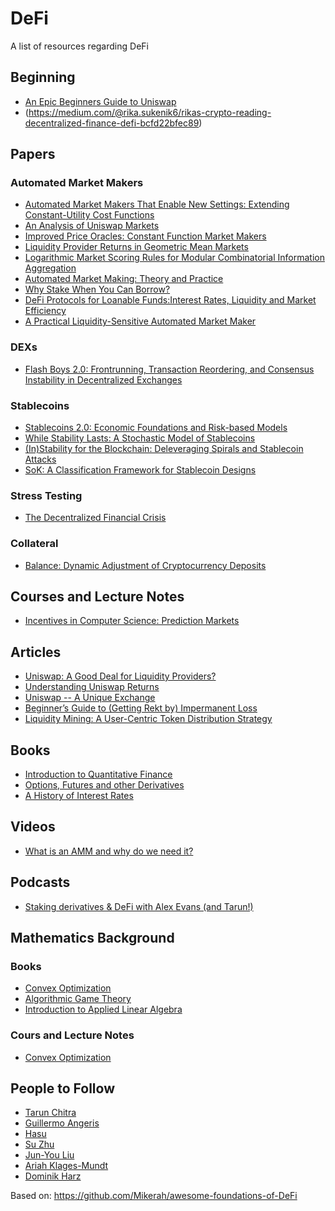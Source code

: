 # DeFi
A list of resources regarding DeFi

## Beginning

- [An Epic Beginners Guide to Uniswap](https://blokt.com/guides/uniswap)
- (https://medium.com/@rika.sukenik6/rikas-crypto-reading-decentralized-finance-defi-bcfd22bfec89)

## Papers

### Automated Market Makers

- [Automated Market Makers That Enable New Settings: Extending Constant-Utility Cost Functions](https://www.cs.cmu.edu/~sandholm/automatedMarketMakersThatEnableNewSettings.AMMA-11.pdf)
- [An Analysis of Uniswap Markets](https://arxiv.org/pdf/1911.03380.pdf)
- [Improved Price Oracles: Constant Function Market Makers](https://arxiv.org/pdf/2003.10001.pdf)
- [Liquidity Provider Returns in Geometric Mean Markets](https://arxiv.org/pdf/2003.10001.pdf)
- [Logarithmic Market Scoring Rules for Modular Combinatorial Information Aggregation](http://mason.gmu.edu/~rhanson/mktscore.pdf)
- [Automated Market Making: Theory and Practice](http://reports-archive.adm.cs.cmu.edu/anon/2012/CMU-CS-12-123.pdf)
- [Why Stake When You Can Borrow?](https://arxiv.org/abs/2006.11156)
- [DeFi Protocols for Loanable Funds:Interest Rates, Liquidity and Market Efficiency](https://arxiv.org/pdf/2006.13922.pdf)
- [A Practical Liquidity-Sensitive Automated Market Maker](https://www.cs.cmu.edu/~./sandholm/liquidity-sensitive%20automated%20market%20maker.teac.pdf)

### DEXs

- [Flash Boys 2.0:
Frontrunning, Transaction Reordering, and Consensus Instability in Decentralized Exchanges](https://arxiv.org/pdf/1904.05234.pdf?kid=QWWTH)

### Stablecoins

- [Stablecoins 2.0: Economic Foundations and Risk-based Models](https://arxiv.org/abs/2006.12388)
- [While Stability Lasts: A Stochastic Model of Stablecoins](https://arxiv.org/abs/2004.01304)
- [(In)Stability for the Blockchain: Deleveraging Spirals and Stablecoin Attacks](https://arxiv.org/abs/1906.02152)
- [SoK: A Classification Framework for Stablecoin Designs](https://fc20.ifca.ai/preproceedings/119.pdf)

### Stress Testing

- [The Decentralized Financial Crisis](https://arxiv.org/abs/2002.08099)

### Collateral

- [Balance: Dynamic Adjustment of Cryptocurrency Deposits](https://eprint.iacr.org/2019/675)


## Courses and Lecture Notes
- [Incentives in Computer Science: Prediction Markets](http://timroughgarden.org/f16/l/l18.pdf)

## Articles

- [Uniswap: A Good Deal for Liquidity Providers?](https://medium.com/@pintail/uniswap-a-good-deal-for-liquidity-providers-104c0b6816f2)
- [Understanding Uniswap Returns](https://medium.com/@pintail/understanding-uniswap-returns-cc593f3499ef)
- [Uniswap -- A Unique Exchange](https://medium.com/scalar-capital/uniswap-a-unique-exchange-f4ef44f807bf)
- [Beginner’s Guide to (Getting Rekt by) Impermanent Loss](https://blog.bancor.network/beginners-guide-to-getting-rekt-by-impermanent-loss-7c9510cb2f22#:~:text=What%20Is%20Impermanent%20loss%3F,the%20greater%20the%20impermanent%20loss.)
- [Liquidity Mining: A User-Centric Token Distribution Strategy](https://medium.com/bollinger-investment-group/liquidity-mining-a-user-centric-token-distribution-strategy-1d05c5174641)

## Books

- [Introduction to Quantitative Finance](https://www.oupcanada.com/catalog/9780199666584.html)
- [Options, Futures and other Derivatives](https://www.pearson.com/us/higher-education/product/Hull-Options-Futures-and-Other-Derivatives-9th-Edition/9780133456318.html)
- [A History of Interest Rates](https://www.wiley.com/en-ca/A+History+of+Interest+Rates,+4th+Edition-p-9780471732839)

## Videos

- [What is an AMM and why do we need it?](https://www.youtube.com/watch?v=Ui1TBPdnEJU)

## Podcasts

- [Staking derivatives & DeFi with Alex Evans (and Tarun!)](https://www.zeroknowledge.fm/140)

## Mathematics Background

### Books

- [Convex Optimization](https://web.stanford.edu/~boyd/cvxbook/bv_cvxbook.pdf)
- [Algorithmic Game Theory](https://www.cs.cmu.edu/~sandholm/cs15-892F13/algorithmic-game-theory.pdf)
- [Introduction to Applied Linear Algebra](http://vmls-book.stanford.edu/vmls.pdf)


### Cours and Lecture Notes
- [Convex Optimization](https://web.stanford.edu/~boyd/cvxbook/bv_cvxslides.pdf)

## People to Follow
- [Tarun Chitra](https://twitter.com/tarunchitra)
- [Guillermo Angeris](https://twitter.com/GuilleAngeris)
- [Hasu](https://twitter.com/hasufl)
- [Su Zhu](https://twitter.com/zhusu)
- [Jun-You Liu](https://twitter.com/orbxball)
- [Ariah Klages-Mundt](https://twitter.com/aklamun)
- [Dominik Harz](https://twitter.com/dominik0_)


Based on: https://github.com/Mikerah/awesome-foundations-of-DeFi
